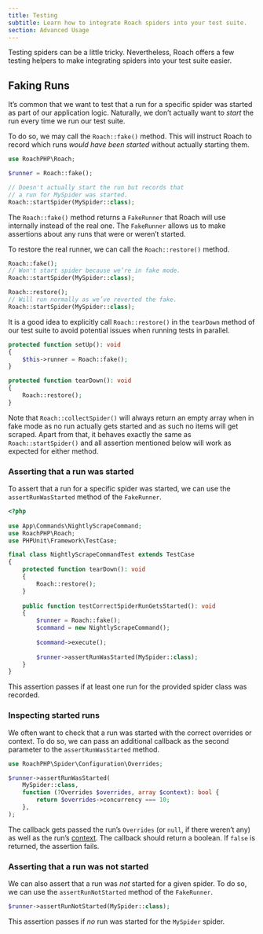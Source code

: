 ```yaml
---
title: Testing
subtitle: Learn how to integrate Roach spiders into your test suite.
section: Advanced Usage
---
```


Testing spiders can be a little tricky. Nevertheless, Roach offers a few testing helpers to make integrating spiders into your test suite easier.

## Faking Runs

It’s common that we want to test that a run for a specific spider was started as part of our application logic. Naturally, we don’t actually want to _start_ the run every time we run our test suite.

To do so, we may call the `Roach::fake()` method. This will instruct Roach to record which runs _would have been started_ without actually starting them.

```php
use RoachPHP\Roach;

$runner = Roach::fake();

// Doesn't actually start the run but records that
// a run for MySpider was started.
Roach::startSpider(MySpider::class);
```

The `Roach::fake()` method returns a `FakeRunner` that Roach will use internally instead of the real one. The `FakeRunner` allows us to make assertions about any runs that were or weren’t started.

To restore the real runner, we can call the `Roach::restore()` method.

```php
Roach::fake();
// Won't start spider because we’re in fake mode.
Roach::startSpider(MySpider::class);

Roach::restore();
// Will run normally as we’ve reverted the fake.
Roach::startSpider(MySpider::class);
```

It is a good idea to explicitly call `Roach::restore()` in the `tearDown` method of our test suite to avoid potential issues when running tests in parallel.

```php
protected function setUp(): void
{
    $this->runner = Roach::fake();
}

protected function tearDown(): void
{
    Roach::restore();
}
```

Note that `Roach::collectSpider()` will always return an empty array when in fake mode as no run actually gets started and as such no items will get scraped. Apart from that, it behaves exactly the same as `Roach::startSpider()` and all assertion mentioned below will work as expected for either method.

### Asserting that a run was started

To assert that a run for a specific spider was started, we can use the `assertRunWasStarted` method of the `FakeRunner`.

```php
<?php
    
use App\Commands\NightlyScrapeCommand;
use RoachPHP\Roach;
use PHPUnit\Framework\TestCase;

final class NightlyScrapeCommandTest extends TestCase
{
    protected function tearDown(): void
    {
        Roach::restore();
    }
    
    public function testCorrectSpiderRunGetsStarted(): void
    {
     	$runner = Roach::fake();
        $command = new NightlyScrapeCommand();
        
        $command->execute();
        
        $runner->assertRunWasStarted(MySpider::class);
    }
}
```

This assertion passes if at least one run for the provided spider class was recorded.

### Inspecting started runs

We often want to check that a run was started with the correct overrides or context. To do so, we can pass an additional callback as the second parameter to the `assertRunWasStarted` method.

```php
use RoachPHP\Spider\Configuration\Overrides;

$runner->assertRunWasStarted(
    MySpider::class, 
    function (?Overrides $overrides, array $context): bool {
    	return $overrides->concurrency === 10;
	},
);
```

The callback gets passed the run’s `Overrides` (or `null`, if there weren’t any) as well as the run’s [context](/docs/spiders#passing-additional-context-to-spiders). The callback should return a boolean. If `false` is returned, the assertion fails.

### Asserting that a run was not started

We can also assert that a run was _not_ started for a given spider. To do so, we can use the `assertRunNotStarted` method of the `FakeRunner`.

```php
$runner->assertRunNotStarted(MySpider::class);
```

This assertion passes if _no_ run was started for the `MySpider` spider.
